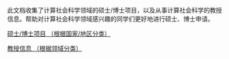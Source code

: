 此文档收集了计算社会科学领域的硕士/博士项目，以及从事计算社会科学的教授信息。帮助对计算社会科学领域感兴趣的同学们更好地进行硕士、博士申请。

[硕士/博士项目 （根据国家/地区分类）](https://github.com/fhbzc/program-computational-social-science/blob/main/programs.md)


[教授信息 （根据领域分类）](https://github.com/fhbzc/program-computational-social-science/blob/main/professors.md)


